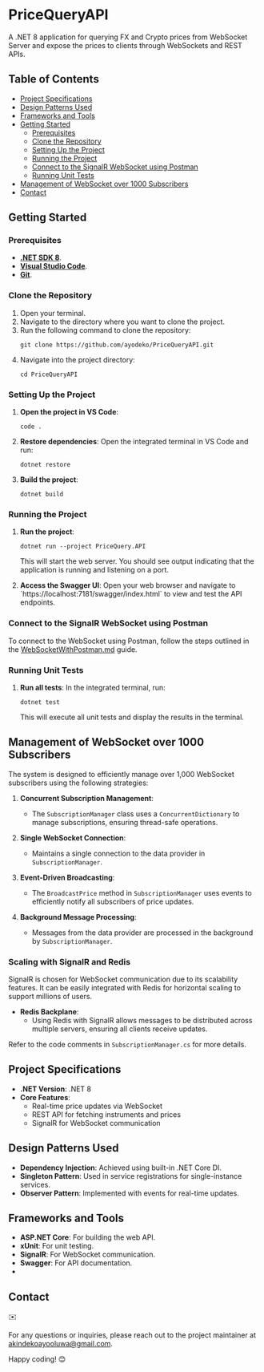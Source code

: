 
# PriceQueryAPI

A .NET 8 application for querying FX and Crypto prices from WebSocket Server
and expose the prices to clients through WebSockets and REST APIs.

## Table of Contents
- [Project Specifications](#project-specifications)
- [Design Patterns Used](#design-patterns-used)
- [Frameworks and Tools](#frameworks-and-tools)
- [Getting Started](#getting-started)
  - [Prerequisites](#prerequisites)
  - [Clone the Repository](#clone-the-repository)
  - [Setting Up the Project](#setting-up-the-project)
  - [Running the Project](#running-the-project)
  - [Connect to the SignalR WebSocket using Postman](#connect-to-the-signalr-websocket-using-postman)
  - [Running Unit Tests](#running-unit-tests)
- [Management of WebSocket over 1000 Subscribers](#management-of-websocket-over-1000-subscribers)
- [Contact](#contact)


## Getting Started

### Prerequisites

- [**.NET SDK 8**](https://dotnet.microsoft.com/download/dotnet/8.0).
-  [**Visual Studio Code**](https://code.visualstudio.com/).
- [**Git**](https://git-scm.com/).

### Clone the Repository

1. Open your terminal.
2. Navigate to the directory where you want to clone the project.
3. Run the following command to clone the repository:
   ```
   git clone https://github.com/ayodeko/PriceQueryAPI.git
   ```
4. Navigate into the project directory:
   ```
   cd PriceQueryAPI
   ```

### Setting Up the Project

1. **Open the project in VS Code**:
   ```
   code .
   ```

2. **Restore dependencies**:
   Open the integrated terminal in VS Code and run:
   ```
   dotnet restore
   ```

3. **Build the project**:
   ```
   dotnet build
   ```

### Running the Project

1. **Run the project**:
   ```
   dotnet run --project PriceQuery.API
   ```
   This will start the web server. You should see output indicating that the application is running and listening on a port.

2. **Access the Swagger UI**:
   Open your web browser and navigate to \`https://localhost:7181/swagger/index.html` to view and test the API endpoints.

### Connect to the SignalR WebSocket using Postman

To connect to the WebSocket using Postman, follow the steps outlined in the [WebSocketWithPostman.md](PriceQueryAPI/CodeDocumentation/WebSocketWithPostman.md) guide.

### Running Unit Tests

1. **Run all tests**:
   In the integrated terminal, run:
   ```
   dotnet test
   ```
   This will execute all unit tests and display the results in the terminal.

## Management of WebSocket over 1000 Subscribers

The system is designed to efficiently manage over 1,000 WebSocket subscribers using the following strategies:

1. **Concurrent Subscription Management**:
    - The `SubscriptionManager` class uses a `ConcurrentDictionary` to manage subscriptions, ensuring thread-safe operations.

2. **Single WebSocket Connection**:
    - Maintains a single connection to the data provider in `SubscriptionManager`.

3. **Event-Driven Broadcasting**:
    - The `BroadcastPrice` method in `SubscriptionManager` uses events to efficiently notify all subscribers of price updates.

4. **Background Message Processing**:
    - Messages from the data provider are processed in the background by `SubscriptionManager`.

### Scaling with SignalR and Redis

SignalR is chosen for WebSocket communication due to its scalability features. It can be easily integrated with Redis for horizontal scaling to support millions of users.

- **Redis Backplane**:
    - Using Redis with SignalR allows messages to be distributed across multiple servers, ensuring all clients receive updates.

Refer to the code comments in `SubscriptionManager.cs` for more details.

## Project Specifications

- **.NET Version**: .NET 8
- **Core Features**:
  - Real-time price updates via WebSocket
  - REST API for fetching instruments and prices
  - SignalR for WebSocket communication

## Design Patterns Used 

- **Dependency Injection**: Achieved using built-in .NET Core DI.
- **Singleton Pattern**: Used in service registrations for single-instance services.
- **Observer Pattern**: Implemented with events for real-time updates.

## Frameworks and Tools

- **ASP.NET Core**: For building the web API.
- **xUnit**: For unit testing.
- **SignalR**: For WebSocket communication.
- **Swagger**: For API documentation.
- 
## Contact   
✉️

For any questions or inquiries, please reach out to the project maintainer at [akindekoayooluwa@gmail.com](mailto:akindekoayooluwa@gmail.com).

Happy coding! 😊
